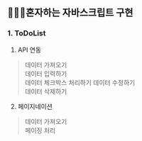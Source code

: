 ## 👩🏻‍💻혼자하는 자바스크립트 구현

### 1. ToDoList

1) API 연동
> 데이터 가져오기  
> 데이터 입력하기   
> 데이터 체크박스 처리하기 
> 데이터 수정하기  
> 데이터 삭제하기  

2) 페이지네이션
> 데이터 가져오기  
> 페이징 처리



